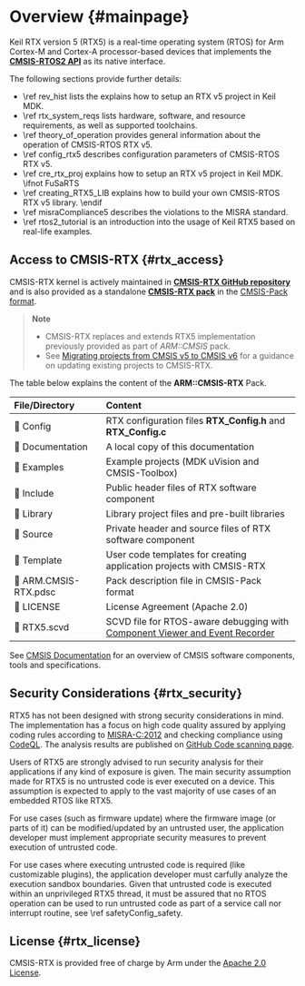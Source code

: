 ﻿# Overview {#mainpage}

Keil RTX version 5 (RTX5) is a real-time operating system (RTOS) for Arm Cortex-M and Cortex-A processor-based devices that implements the [**CMSIS-RTOS2 API**](https://arm-software.github.io/CMSIS_6/latest/RTOS2/index.html) as its native interface.

The following sections provide further details:

 - \ref rev_hist lists the  explains how to setup an RTX v5 project in Keil MDK.
 - \ref rtx_system_reqs lists hardware, software, and resource requirements, as well as supported toolchains.
 - \ref theory_of_operation provides general information about the operation of CMSIS-RTOS RTX v5.
 - \ref config_rtx5 describes configuration parameters of CMSIS-RTOS RTX v5.
 - \ref cre_rtx_proj explains how to setup an RTX v5 project in Keil MDK.
\ifnot FuSaRTS
 - \ref creating_RTX5_LIB explains how to build your own CMSIS-RTOS RTX v5 library.
\endif
 - \ref misraCompliance5 describes the violations to the MISRA standard.
 - \ref rtos2_tutorial is an introduction into the usage of Keil RTX5 based on real-life examples.

## Access to CMSIS-RTX {#rtx_access}

CMSIS-RTX kernel is actively maintained in [**CMSIS-RTX GitHub repository**](https://github.com/ARM-software/CMSIS-RTX) and is also provided as a standalone [**CMSIS-RTX pack**](https://www.keil.arm.com/packs/cmsis-rtx-arm/versions/) in the [CMSIS-Pack format](https://open-cmsis-pack.github.io/Open-CMSIS-Pack-Spec/main/html/index.html).

> **Note**
> - CMSIS-RTX replaces and extends RTX5 implementation previously provided as part of *ARM::CMSIS* pack.
> - See [Migrating projects from CMSIS v5 to CMSIS v6](https://learn.arm.com/learning-paths/microcontrollers/project-migration-cmsis-v6) for a guidance on updating existing projects to CMSIS-RTX.

The table below explains the content of the **ARM::CMSIS-RTX** Pack.

 File/Directory        | Content
:----------------------|:---------------------------------------------------------
 📂 Config             | RTX configuration files **RTX_Config.h** and **RTX_Config.c**
 📂 Documentation      | A local copy of this documentation
 📂 Examples           | Example projects (MDK uVision and CMSIS-Toolbox)
 📂 Include            | Public header files of RTX software component
 📂 Library            | Library project files and pre-built libraries
 📂 Source             | Private header and source files of RTX software component
 📂 Template           | User code templates for creating application projects with CMSIS-RTX
 📄 ARM.CMSIS-RTX.pdsc | Pack description file in CMSIS-Pack format
 📄 LICENSE            | License Agreement (Apache 2.0)
 📄 RTX5.scvd          | SCVD file for RTOS-aware debugging with [Component Viewer and Event Recorder](https://arm-software.github.io/CMSIS-View/latest/index.html)

See [CMSIS Documentation](https://arm-software.github.io/CMSIS_6/) for an overview of CMSIS software components, tools and specifications.

## Security Considerations {#rtx_security}

RTX5 has not been designed with strong security considerations in mind. The implementation has a focus on high code
quality assured by applying coding rules according to [MISRA-C:2012](https://misra.org.uk/) and checking compliance
using [CodeQL](https://codeql.github.com/). The analysis results are published on
[GitHub Code scanning page](https://github.com/ARM-software/CMSIS-RTX/security/code-scanning).

Users of RTX5 are strongly advised to run security analysis for their applications if any kind of exposure is given.
The main security assumption made for RTX5 is no untrusted code is ever executed on a device. This assumption is
expected to apply to the vast majority of use cases of an embedded RTOS like RTX5.

For use cases (such as firmware update) where the firmware image (or parts of it) can be modified/updated by an
untrusted user, the application developer must implement appropriate security measures to prevent execution of
untrusted code.

For use cases where executing untrusted code is required (like customizable plugins), the application developer must
carfully analyze the execution sandbox boundaries. Given that untrusted code is executed within an unprivileged
RTX5 thread, it must be assured that no RTOS operation can be used to run untrusted code as part of a service call
nor interrupt routine, see \ref safetyConfig_safety.

## License {#rtx_license}

CMSIS-RTX is provided free of charge by Arm under the [Apache 2.0 License](https://raw.githubusercontent.com/ARM-software/CMSIS-RTX/main/LICENSE).
